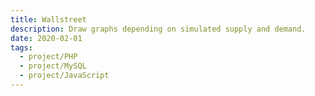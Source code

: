 ```yaml
---
title: Wallstreet
description: Draw graphs depending on simulated supply and demand.
date: 2020-02-01
tags:
  - project/PHP
  - project/MySQL
  - project/JavaScript
---
```

